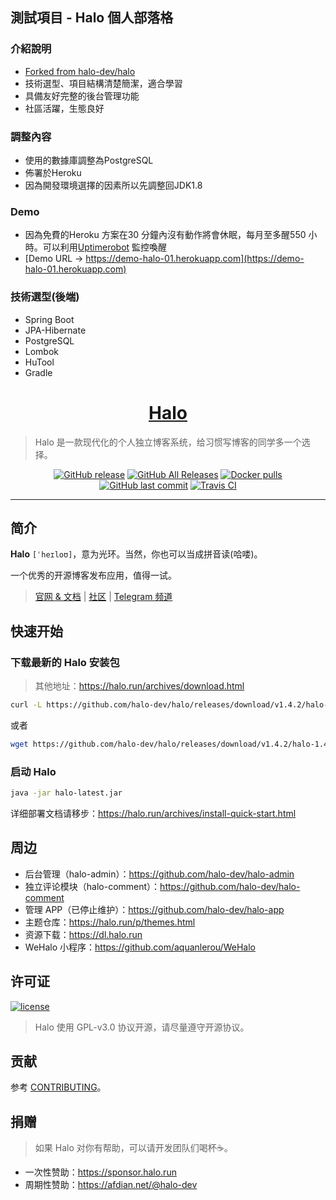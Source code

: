 ## 測試項目 - Halo 個人部落格

### 介紹說明
- [Forked from halo-dev/halo](https://github.com/halo-dev/halo)
- 技術選型、項目結構清楚簡潔，適合學習  
- 具備友好完整的後台管理功能
- 社區活躍，生態良好

### 調整內容
- 使用的數據庫調整為PostgreSQL 
- 佈署於Heroku
- 因為開發環境選擇的因素所以先調整回JDK1.8

### Demo 
- 因為免費的Heroku 方案在30 分鐘內沒有動作將會休眠，每月至多醒550 小時。可以利用[Uptimerobot](https://uptimerobot.com/) 監控喚醒
- [Demo URL -> https://demo-halo-01.herokuapp.com](https://demo-halo-01.herokuapp.com)

### 技術選型(後端)
- Spring Boot
- JPA-Hibernate
- PostgreSQL
- Lombok
- HuTool
- Gradle



<h1 align="center"><a href="https://github.com/halo-dev" target="_blank">Halo</a></h1>

> Halo 是一款现代化的个人独立博客系统，给习惯写博客的同学多一个选择。

<p align="center">
<a href="https://github.com/halo-dev/halo/releases"><img alt="GitHub release" src="https://img.shields.io/github/release/halo-dev/halo.svg?style=flat-square"/></a>
<a href="https://github.com/halo-dev/halo/releases"><img alt="GitHub All Releases" src="https://img.shields.io/github/downloads/halo-dev/halo/total.svg?style=flat-square"></a>
<a href="https://hub.docker.com/r/ruibaby/halo"><img alt="Docker pulls" src="https://img.shields.io/docker/pulls/ruibaby/halo?style=flat-square"></a>
<a href="https://github.com/halo-dev/halo/commits"><img alt="GitHub last commit" src="https://img.shields.io/github/last-commit/halo-dev/halo.svg?style=flat-square"></a>
<a href="https://travis-ci.org/halo-dev/halo"><img alt="Travis CI" src="https://img.shields.io/travis/halo-dev/halo.svg?style=flat-square"/></a>
</p>

------------------------------

## 简介

**Halo** `[ˈheɪloʊ]`，意为光环。当然，你也可以当成拼音读(哈喽)。

一个优秀的开源博客发布应用，值得一试。

> [官网 & 文档](https://halo.run) | [社区](https://bbs.halo.run) | [Telegram 频道](https://t.me/halo_dev)

## 快速开始

### 下载最新的 Halo 安装包

> 其他地址：https://halo.run/archives/download.html

```bash
curl -L https://github.com/halo-dev/halo/releases/download/v1.4.2/halo-1.4.2.jar --output halo-latest.jar
```

或者

```bash
wget https://github.com/halo-dev/halo/releases/download/v1.4.2/halo-1.4.2.jar -O halo-latest.jar
```

### 启动 Halo

```bash
java -jar halo-latest.jar
```

详细部署文档请移步：<https://halo.run/archives/install-quick-start.html>

## 周边

- 后台管理（halo-admin）：<https://github.com/halo-dev/halo-admin>
- 独立评论模块（halo-comment）：<https://github.com/halo-dev/halo-comment>
- 管理 APP（已停止维护）：<https://github.com/halo-dev/halo-app>
- 主题仓库：<https://halo.run/p/themes.html>
- 资源下载：<https://dl.halo.run>
- WeHalo 小程序：<https://github.com/aquanlerou/WeHalo>

## 许可证

[![license](https://img.shields.io/github/license/halo-dev/halo.svg?style=flat-square)](https://github.com/halo-dev/halo/blob/master/LICENSE)

> Halo 使用 GPL-v3.0 协议开源，请尽量遵守开源协议。

## 贡献
参考 [CONTRIBUTING](./CONTRIBUTING.md)。

## 捐赠

> 如果 Halo 对你有帮助，可以请开发团队们喝杯☕️。

- 一次性赞助：<https://sponsor.halo.run>
- 周期性赞助：<https://afdian.net/@halo-dev>
